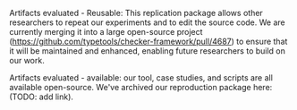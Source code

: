 Artifacts evaluated - Reusable: This replication package allows other
researchers to repeat our experiments and to edit the source code.  We are
currently merging it into a large open-source project
(https://github.com/typetools/checker-framework/pull/4687) to ensure that
it will be maintained and enhanced, enabling future researchers to build on
our work.

Artifacts evaluated - available: our tool, case studies, and scripts are all
available open-source. We've archived our reproduction package here:
(TODO: add link).
